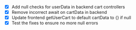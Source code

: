 - [x] Add null checks for userData in backend cart controllers
- [x] Remove incorrect await on cartData in backend
- [x] Update frontend getUserCart to default cartData to {} if null
- [x] Test the fixes to ensure no more null errors
